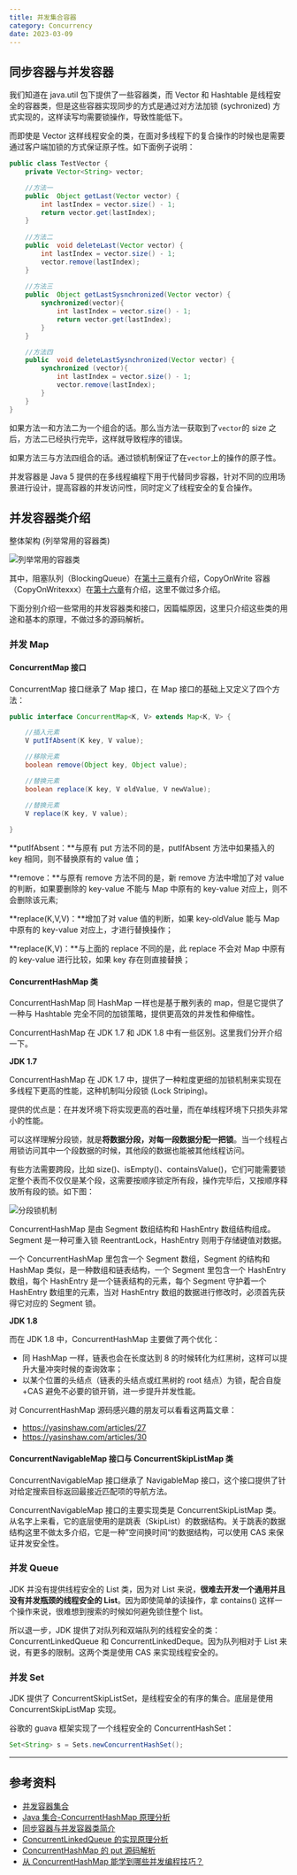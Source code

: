 ```yaml
---
title: 并发集合容器
category: Concurrency
date: 2023-03-09
---
```


## 同步容器与并发容器

我们知道在 java.util 包下提供了一些容器类，而 Vector 和 Hashtable 是线程安全的容器类，但是这些容器实现同步的方式是通过对方法加锁 (sychronized) 方式实现的，这样读写均需要锁操作，导致性能低下。

而即使是 Vector 这样线程安全的类，在面对多线程下的复合操作的时候也是需要通过客户端加锁的方式保证原子性。如下面例子说明：

```java
public class TestVector {
	private Vector<String> vector;

	//方法一
	public  Object getLast(Vector vector) {
	    int lastIndex = vector.size() - 1;
	    return vector.get(lastIndex);
	}
	
	//方法二
	public  void deleteLast(Vector vector) {
	    int lastIndex = vector.size() - 1;
	    vector.remove(lastIndex);
	}
	
	//方法三
	public  Object getLastSysnchronized(Vector vector) {
		synchronized(vector){
			int lastIndex = vector.size() - 1;
			return vector.get(lastIndex);
		}
	}

	//方法四
	public  void deleteLastSysnchronized(Vector vector) {
		synchronized (vector){
			int lastIndex = vector.size() - 1;
			vector.remove(lastIndex);
		}
	}
}
```

如果方法一和方法二为一个组合的话。那么当方法一获取到了`vector`的 size 之后，方法二已经执行完毕，这样就导致程序的错误。

如果方法三与方法四组合的话。通过锁机制保证了在`vector`上的操作的原子性。

并发容器是 Java 5 提供的在多线程编程下用于代替同步容器，针对不同的应用场景进行设计，提高容器的并发访问性，同时定义了线程安全的复合操作。

## 并发容器类介绍

整体架构 (列举常用的容器类)

![列举常用的容器类](https://cdn.staticaly.com/gh/AlexChen68/OSS@master/blog/java/并发容器.png)

其中，阻塞队列（BlockingQueue）在[第十三章](13.html)有介绍，CopyOnWrite 容器（CopyOnWritexxx）在[第十六章](16.html)有介绍，这里不做过多介绍。

下面分别介绍一些常用的并发容器类和接口，因篇幅原因，这里只介绍这些类的用途和基本的原理，不做过多的源码解析。

### 并发 Map

#### ConcurrentMap 接口

ConcurrentMap 接口继承了 Map 接口，在 Map 接口的基础上又定义了四个方法：

```java
public interface ConcurrentMap<K, V> extends Map<K, V> {

    //插入元素
    V putIfAbsent(K key, V value);

    //移除元素
    boolean remove(Object key, Object value);

    //替换元素
    boolean replace(K key, V oldValue, V newValue);

    //替换元素
    V replace(K key, V value);
    
}
```

**putIfAbsent：**与原有 put 方法不同的是，putIfAbsent 方法中如果插入的 key 相同，则不替换原有的 value 值；

**remove：**与原有 remove 方法不同的是，新 remove 方法中增加了对 value 的判断，如果要删除的 key-value 不能与 Map 中原有的 key-value 对应上，则不会删除该元素;

**replace(K,V,V)：**增加了对 value 值的判断，如果 key-oldValue 能与 Map 中原有的 key-value 对应上，才进行替换操作；

**replace(K,V)：**与上面的 replace 不同的是，此 replace 不会对 Map 中原有的 key-value 进行比较，如果 key 存在则直接替换；

#### ConcurrentHashMap 类

ConcurrentHashMap 同 HashMap 一样也是基于散列表的 map，但是它提供了一种与 Hashtable 完全不同的加锁策略，提供更高效的并发性和伸缩性。

ConcurrentHashMap 在 JDK 1.7 和 JDK 1.8 中有一些区别。这里我们分开介绍一下。

**JDK 1.7**

ConcurrentHashMap 在 JDK 1.7 中，提供了一种粒度更细的加锁机制来实现在多线程下更高的性能，这种机制叫分段锁 (Lock Striping)。

提供的优点是：在并发环境下将实现更高的吞吐量，而在单线程环境下只损失非常小的性能。

可以这样理解分段锁，就是**将数据分段，对每一段数据分配一把锁**。当一个线程占用锁访问其中一个段数据的时候，其他段的数据也能被其他线程访问。

有些方法需要跨段，比如 size()、isEmpty()、containsValue()，它们可能需要锁定整个表而不仅仅是某个段，这需要按顺序锁定所有段，操作完毕后，又按顺序释放所有段的锁。如下图：

![分段锁机制](https://cdn.staticaly.com/gh/AlexChen68/OSS@master/blog/java/分段锁机制.png)

ConcurrentHashMap 是由 Segment 数组结构和 HashEntry 数组结构组成。Segment 是一种可重入锁 ReentrantLock，HashEntry 则用于存储键值对数据。

一个 ConcurrentHashMap 里包含一个 Segment 数组，Segment 的结构和 HashMap 类似，是一种数组和链表结构，一个 Segment 里包含一个 HashEntry 数组，每个 HashEntry 是一个链表结构的元素，每个 Segment 守护着一个 HashEntry 数组里的元素，当对 HashEntry 数组的数据进行修改时，必须首先获得它对应的 Segment 锁。

**JDK 1.8**

而在 JDK 1.8 中，ConcurrentHashMap 主要做了两个优化：

- 同 HashMap 一样，链表也会在长度达到 8 的时候转化为红黑树，这样可以提升大量冲突时候的查询效率；
- 以某个位置的头结点（链表的头结点或红黑树的 root 结点）为锁，配合自旋+CAS 避免不必要的锁开销，进一步提升并发性能。

对 ConcurrentHashMap 源码感兴趣的朋友可以看看这两篇文章：

- https://yasinshaw.com/articles/27
- https://yasinshaw.com/articles/30

#### ConcurrentNavigableMap 接口与 ConcurrentSkipListMap 类

ConcurrentNavigableMap 接口继承了 NavigableMap 接口，这个接口提供了针对给定搜索目标返回最接近匹配项的导航方法。

ConcurrentNavigableMap 接口的主要实现类是 ConcurrentSkipListMap 类。从名字上来看，它的底层使用的是跳表（SkipList）的数据结构。关于跳表的数据结构这里不做太多介绍，它是一种”空间换时间“的数据结构，可以使用 CAS 来保证并发安全性。

### 并发 Queue

JDK 并没有提供线程安全的 List 类，因为对 List 来说，**很难去开发一个通用并且没有并发瓶颈的线程安全的 List**。因为即使简单的读操作，拿 contains() 这样一个操作来说，很难想到搜索的时候如何避免锁住整个 list。

所以退一步，JDK 提供了对队列和双端队列的线程安全的类：ConcurrentLinkedQueue 和 ConcurrentLinkedDeque。因为队列相对于 List 来说，有更多的限制。这两个类是使用 CAS 来实现线程安全的。

### 并发 Set

JDK 提供了 ConcurrentSkipListSet，是线程安全的有序的集合。底层是使用 ConcurrentSkipListMap 实现。

谷歌的 guava 框架实现了一个线程安全的 ConcurrentHashSet：

```java
Set<String> s = Sets.newConcurrentHashSet();
```

---

## 参考资料

* [并发容器集合](http://concurrent.redspider.group/article/03/15.html)<Badge text="原文" type="tip"/>
* [Java 集合-ConcurrentHashMap 原理分析](https://www.cnblogs.com/ITtangtang/p/3948786.html)
* [同步容器与并发容器类简介](https://blog.csdn.net/u012777670/article/details/82313750)
* [ConcurrentLinkedQueue 的实现原理分析](http://ifeve.com/concurrentlinkedqueue/)
* [ConcurrentHashMap 的 put 源码解析](https://yasinshaw.com/articles/27)
* [从 ConcurrentHashMap 能学到哪些并发编程技巧？](https://yasinshaw.com/articles/30)

